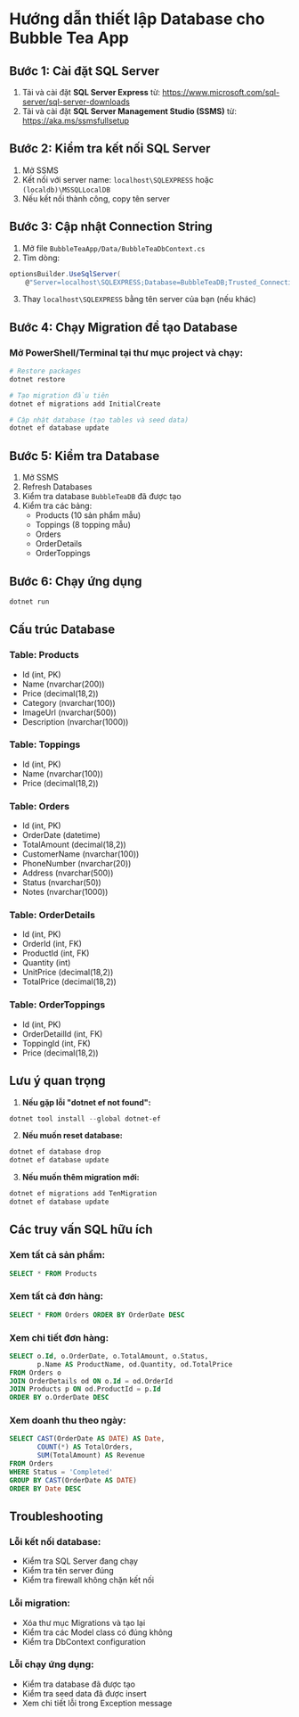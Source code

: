 # Hướng dẫn thiết lập Database cho Bubble Tea App

## Bước 1: Cài đặt SQL Server
1. Tải và cài đặt **SQL Server Express** từ: https://www.microsoft.com/sql-server/sql-server-downloads
2. Tải và cài đặt **SQL Server Management Studio (SSMS)** từ: https://aka.ms/ssmsfullsetup

## Bước 2: Kiểm tra kết nối SQL Server
1. Mở SSMS
2. Kết nối với server name: `localhost\SQLEXPRESS` hoặc `(localdb)\MSSQLLocalDB`
3. Nếu kết nối thành công, copy tên server

## Bước 3: Cập nhật Connection String
1. Mở file `BubbleTeaApp/Data/BubbleTeaDbContext.cs`
2. Tìm dòng:
```csharp
optionsBuilder.UseSqlServer(
    @"Server=localhost\SQLEXPRESS;Database=BubbleTeaDB;Trusted_Connection=True;TrustServerCertificate=True;");
```
3. Thay `localhost\SQLEXPRESS` bằng tên server của bạn (nếu khác)

## Bước 4: Chạy Migration để tạo Database

### Mở PowerShell/Terminal tại thư mục project và chạy:

```powershell
# Restore packages
dotnet restore

# Tạo migration đầu tiên
dotnet ef migrations add InitialCreate

# Cập nhật database (tạo tables và seed data)
dotnet ef database update
```

## Bước 5: Kiểm tra Database
1. Mở SSMS
2. Refresh Databases
3. Kiểm tra database `BubbleTeaDB` đã được tạo
4. Kiểm tra các bảng:
   - Products (10 sản phẩm mẫu)
   - Toppings (8 topping mẫu)
   - Orders
   - OrderDetails
   - OrderToppings

## Bước 6: Chạy ứng dụng
```powershell
dotnet run
```

## Cấu trúc Database

### Table: Products
- Id (int, PK)
- Name (nvarchar(200))
- Price (decimal(18,2))
- Category (nvarchar(100))
- ImageUrl (nvarchar(500))
- Description (nvarchar(1000))

### Table: Toppings
- Id (int, PK)
- Name (nvarchar(100))
- Price (decimal(18,2))

### Table: Orders
- Id (int, PK)
- OrderDate (datetime)
- TotalAmount (decimal(18,2))
- CustomerName (nvarchar(100))
- PhoneNumber (nvarchar(20))
- Address (nvarchar(500))
- Status (nvarchar(50))
- Notes (nvarchar(1000))

### Table: OrderDetails
- Id (int, PK)
- OrderId (int, FK)
- ProductId (int, FK)
- Quantity (int)
- UnitPrice (decimal(18,2))
- TotalPrice (decimal(18,2))

### Table: OrderToppings
- Id (int, PK)
- OrderDetailId (int, FK)
- ToppingId (int, FK)
- Price (decimal(18,2))

## Lưu ý quan trọng

1. **Nếu gặp lỗi "dotnet ef not found":**
```powershell
dotnet tool install --global dotnet-ef
```

2. **Nếu muốn reset database:**
```powershell
dotnet ef database drop
dotnet ef database update
```

3. **Nếu muốn thêm migration mới:**
```powershell
dotnet ef migrations add TenMigration
dotnet ef database update
```

## Các truy vấn SQL hữu ích

### Xem tất cả sản phẩm:
```sql
SELECT * FROM Products
```

### Xem tất cả đơn hàng:
```sql
SELECT * FROM Orders ORDER BY OrderDate DESC
```

### Xem chi tiết đơn hàng:
```sql
SELECT o.Id, o.OrderDate, o.TotalAmount, o.Status,
       p.Name AS ProductName, od.Quantity, od.TotalPrice
FROM Orders o
JOIN OrderDetails od ON o.Id = od.OrderId
JOIN Products p ON od.ProductId = p.Id
ORDER BY o.OrderDate DESC
```

### Xem doanh thu theo ngày:
```sql
SELECT CAST(OrderDate AS DATE) AS Date, 
       COUNT(*) AS TotalOrders,
       SUM(TotalAmount) AS Revenue
FROM Orders
WHERE Status = 'Completed'
GROUP BY CAST(OrderDate AS DATE)
ORDER BY Date DESC
```

## Troubleshooting

### Lỗi kết nối database:
- Kiểm tra SQL Server đang chạy
- Kiểm tra tên server đúng
- Kiểm tra firewall không chặn kết nối

### Lỗi migration:
- Xóa thư mục Migrations và tạo lại
- Kiểm tra các Model class có đúng không
- Kiểm tra DbContext configuration

### Lỗi chạy ứng dụng:
- Kiểm tra database đã được tạo
- Kiểm tra seed data đã được insert
- Xem chi tiết lỗi trong Exception message
